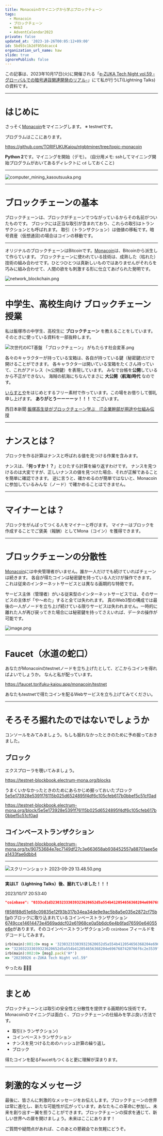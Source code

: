 ```yaml
---
title: Monacoinのマイニングから学ぶブロックチェーン
tags:
  - Monacoin
  - ブロックチェーン
  - Web3
  - AdventCalendar2023
private: false
updated_at: '2023-10-26T00:05:12+09:00'
id: 5bd93c1b2df055dcacc4
organization_url_name: haw
slide: true
ignorePublish: false
---
```

この記事は、2023年10月17日(火)に開催される「[e-ZUKA Tech Night vol.59 -グローバルでの暗号通貨関連開発のリアル-](https://ezukatechnight.doorkeeper.jp/events/162603)」にて私が行うLT(Lightning Talks)の資料です。

---

# はじめに

さっそく[Monacoin](https://monacoin.org/)をマイニングします。
※ testnetです。

プログラムはここにあります。

https://github.com/TORIFUKUKaiou/ntgbtminer/tree/topic-monacoin

**Python 2**です。マイニングを開始（デモ）。
(自分用メモ: sshしてマイニング開始プログラムがおいてあるディレクトに `cd` しておくこと)

---

![computer_mining_kasoutsuuka.png](https://qiita-image-store.s3.ap-northeast-1.amazonaws.com/0/131808/be0ae112-d584-7743-c3c5-2676827e3910.png)


---

# ブロックチェーンの基本

ブロックチェーンは、ブロックがチェーンでつながっているからその名前がついたものです。
ブロックには正当な取引が含まれており、これらの取引はトランザクションとも呼ばれます。
取引（トランザクション）は価値の移転です。暗号資産（仮想通貨)の場合はコインの移動です。

---

オリジナルのブロックチェーンはBitcoinです。[Monacoin](https://monacoin.org/)は、Bitcoinから派生して作らています。
ブロックチェーンに使われている技術は、成熟した（枯れた）技術の組み合わせです。ひとつひとつは真新しいものではありませんがそれらを巧みに組み合わせて、人間の欲をも刺激する形に仕立てあげられた発明です。

![network_blockchain.png](https://qiita-image-store.s3.ap-northeast-1.amazonaws.com/0/131808/7b9d6d69-678d-b107-5646-271caa4cae83.png)

---

# 中学生、高校生向け **ブロックチェーン授業**

私は飯塚市の中学生、高校生に **ブロックチェーン** を教えることをしています。
そのときに使っている資料を一部抜粋します。


![次世代のICT基盤 「ブロックチェーン」 がもたらす社会変革.png](https://qiita-image-store.s3.ap-northeast-1.amazonaws.com/0/131808/cf054203-d22c-9d19-808f-4f559947830f.png)


各々のキャラクターが持っている宝箱は、各自が持っている鍵（秘密鍵)だけで開けることができます。
各キャラクターは開いている宝箱をたくさん持っていて、これがアドレス（≒公開鍵）を表現しています。
みなで台帳を**公開**しているから不正ができない。
海賊の航海にちなんでまさに **大公開（航海)時代** なのです。

[いらすとや](https://www.irasutoya.com/)をはじめとするフリー素材で作っています。この場をお借りして御礼申し上げます。 **ありがとうーーーーッ！！！** でございます。

西日本新聞
[飯塚高生徒がブロックチェーン学ぶ　IT企業幹部が用途や仕組み伝授](https://www.nishinippon.co.jp/item/n/887930/)


---

# ナンスとは？

ブロックを作る計算はナンスと呼ばれる値を見つける作業を含みます。

ナンスは、「**何っすか！？**」とひたすら計算を繰り返すわけです。
ナンスを見つけるのは大変ですが、正しいナンスの値を見つけた場合、それが正解であることを簡単に確認できます。
逆に言うと、確かめるのが簡単ではないと、Monacoinに参加しているみんな（ノード）で確かめることはできません。

---

# マイナーとは？

ブロックをがんばってつくる人をマイナーと呼びます。
マイナーはブロックを作成することでご褒美（報酬）としてMona（コイン）を獲得できます。

---

# ブロックチェーンの分散性

[Monacoin](https://monacoin.org/)には中央管理者がいません。誰か一人だけでも続けていればチェーンは続きます。
各自が得たコインは秘密鍵を持っている人だけが操作できます。これは従来のインターネットサービスとは異なる画期的な特徴です。

サービス主体（管理者）がいる従来型のインターネットサービスでは、そのサービスの主体が「や〜めた」すると全ては失われます。
真のWeb3型の構成では最後の一人がノードを立ち上げ続けている限りサービスは失われません。一時的に離れた人が再び戻ってきた場合には秘密鍵を持ってさえいれば、データの操作が可能です。

![image.png](https://qiita-image-store.s3.ap-northeast-1.amazonaws.com/0/131808/306242ba-d2ea-ef8d-b3c2-4d7032a8b902.png)



---

# Faucet（水道の蛇口）

あなたがMonacoinのtestnetノードを立ち上げたとして、どこからコインを得ればよいでしょうか。
なんと私が配っています。

https://faucet.torifuku-kaiou.app/monacoin/testnet

あなたもtestnetで得たコインを配るWebサービスを立ち上げてみてください。

---

# そろそろ掘れたのではないでしょうか

コンソールをみてみましょう。もしも掘れなかったときのために予め掘っておきました。

## ブロック

エクスプローラを覗いてみましょう。

https://testnet-blockbook.electrum-mona.org/blocks

うまくいかなかったときのためにあらかじめ掘っておいたブロック [5e5e173928e5391f76115b025d6524895f4df6c105cfeb617b0bbef5c51cf0ad](https://testnet-blockbook.electrum-mona.org/block/5e5e173928e5391f76115b025d6524895f4df6c105cfeb617b0bbef5c51cf0ad)

https://testnet-blockbook.electrum-mona.org/block/5e5e173928e5391f76115b025d6524895f4df6c105cfeb617b0bbef5c51cf0ad

## コインベーストランザクション

https://testnet-blockbook.electrum-mona.org/tx/90753684e7ec7149df27c3e663658ab938452557a88701aee5ea1433fae6dbb4

---

![スクリーンショット 2023-09-29 13.48.50.png](https://qiita-image-store.s3.ap-northeast-1.amazonaws.com/0/131808/01a16837-39b7-bef7-3876-c0f225e9c62b.png)

---

**実はLT（Lightning Talks）後、掘れていました！！！**

2023/10/17 20:53:40

```json
"coinbase": "0333cd1d323032333039323620652d5a554b412054656368204e6967687420766f6c2e353900000000",
```

[f858f88d51e68c09835e12f93b317b34ea34de9e9ac5b8a5e035e2872cf75bfa](https://testnet-blockbook.electrum-mona.org/block/f858f88d51e68c09835e12f93b317b34ea34de9e9ac5b8a5e035e2872cf75bfa)のブロックに取り込まれているコインベーストランザクション[6749cce14614473e4569addcf02e61968ce0a5b6dc6e4b6fad76590e64055e6e](https://testnet-blockbook.electrum-mona.org/tx/6749cce14614473e4569addcf02e61968ce0a5b6dc6e4b6fad76590e64055e6e)があります。そのコインベーストランザクションの `coinbase` フィールドをデコードしてみます。



```ruby
irb(main):001:0> msg = '323032333039323620652d5a554b412054656368204e6967687420766f6c2e3539'
=> "323032333039323620652d5a554b412054656368204e6967687420766f6c2e3539"
irb(main):002:0> [msg].pack('H*')
=> "20230926 e-ZUKA Tech Night vol.59"

```

やったね :tada::tada::tada:

---

# まとめ

ブロックチェーンとは取引の安全性と分散性を提供する画期的な技術です。
Monacoinのマイニングは面白く、ブロックチェーンの仕組みを学ぶ良い方法です。

- 取引(トランザクション)
- コインベーストランザクション
- ナンスを見つけるためのハッシュ計算の繰り返し
- ブロック

得たコインを配るFaucetもつくると更に理解が深まります。

---

# 刺激的なメッセージ

最後に、皆さんに刺激的なメッセージをお伝えします。ブロックチェーンの世界は常に進化し、新たな可能性が広がっています。あなたもこの革命に参加し、未来を創り出す一翼を担うことができます。ブロックチェーンの探求を通じて、新しい世界への扉を開けましょう。未来はここにあります！

ご質問や疑問点があれば、このあとの懇親会でお気軽にどうぞ。

